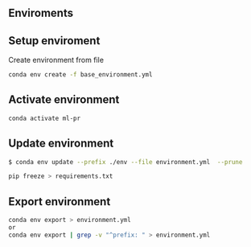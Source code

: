 ## Enviroments


## Setup enviroment
Create environment from file
```bash
conda env create -f base_environment.yml
```
## Activate environment

```bash
conda activate ml-pr
```

## Update environment

```bash
$ conda env update --prefix ./env --file environment.yml  --prune

pip freeze > requirements.txt
```


## Export environment

```bash
conda env export > environment.yml
or 
conda env export | grep -v "^prefix: " > environment.yml

```